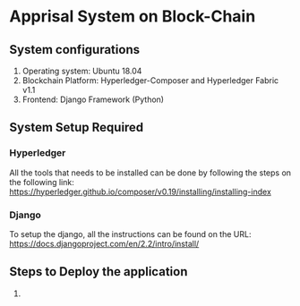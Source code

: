 # Apprisal System on Block-Chain

##  System configurations

1. Operating system: Ubuntu 18.04
2. Blockchain Platform: Hyperledger-Composer and Hyperledger Fabric v1.1
3. Frontend: Django Framework (Python)

## System Setup Required

### Hyperledger
All the tools that needs to be installed can be done by following the steps on the following link: https://hyperledger.github.io/composer/v0.19/installing/installing-index

### Django
To setup the django, all the instructions can be found on the URL: https://docs.djangoproject.com/en/2.2/intro/install/

## Steps to Deploy the application
1. 
